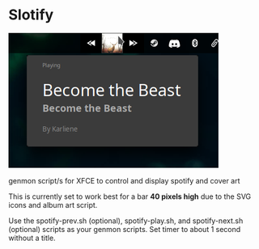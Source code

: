 # Slotify

![Preview1](./slotify.png)

genmon script/s for XFCE to control and display spotify and cover art

This is currently set to work best for a bar **40 pixels high** due to the SVG icons and album art script.

Use the spotify-prev.sh (optional), spotify-play.sh, and spotify-next.sh (optional) scripts as your genmon scripts.
Set timer to about 1 second without a title.
